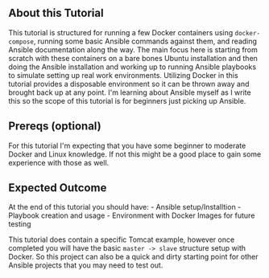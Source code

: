## About this Tutorial

This tutorial is structured for running a few Docker containers using `docker-compose`, running some basic Ansible commands against them, and reading Ansible documentation along the way.  The main focus here is starting from scratch with these containers on a bare bones Ubuntu installation and then doing the Ansible installation and working up to running Ansible playbooks to simulate setting up real work environments.  Utilizing Docker in this tutorial provides a disposable environment so it can be thrown away and brought back up at any point.  I'm learning about Ansible myself as I write this so the scope of this tutorial is for beginners just picking up Ansible.

## Prereqs (optional)

For this tutorial I'm expecting that you have some beginner to moderate Docker and Linux knowledge. If not this might be a good place to gain some experience with those as well.

## Expected Outcome

At the end of this tutorial you should have:
	- Ansible setup/Installtion
	- Playbook creation and usage
	- Environment with Docker Images for future testing

This tutorial does contain a specific Tomcat example, however once completed you will have the basic `master -> slave` structure setup with Docker.  So this project can also be a quick and dirty starting point for other Ansible projects that you may need to test out.
